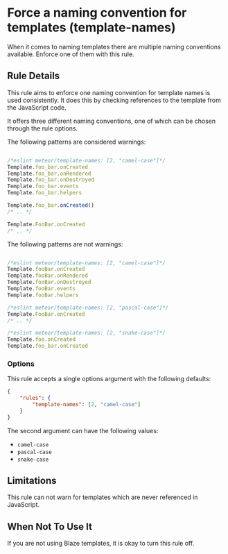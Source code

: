 # Force a naming convention for templates (template-names)

When it comes to naming templates there are multiple naming conventions available. Enforce one of them with this rule.


## Rule Details

This rule aims to enforce one naming convention for template names is used consistently.
It does this by checking references to the template from the JavaScript code.

It offers three different naming conventions, one of which can be chosen through the rule options.

The following patterns are considered warnings:

```js

/*eslint meteor/template-names: [2, "camel-case"]*/
Template.foo_bar.onCreated
Template.foo_bar.onRendered
Template.foo_bar.onDestroyed
Template.foo_bar.events
Template.foo_bar.helpers

Template.foo_bar.onCreated()
/* .. */

Template.FooBar.onCreated
/* .. */

```

The following patterns are not warnings:

```js

/*eslint meteor/template-names: [2, "camel-case"]*/
Template.fooBar.onCreated
Template.fooBar.onRendered
Template.fooBar.onDestroyed
Template.fooBar.events
Template.fooBar.helpers

/*eslint meteor/template-names: [2, "pascal-case"]*/
Template.FooBar.onCreated
/* .. */

/*eslint meteor/template-names: [2, "snake-case"]*/
Template.foo.onCreated
Template.foo_bar.onCreated

```

### Options

This rule accepts a single options argument with the following defaults:

```json
{
    "rules": {
        "template-names": [2, "camel-case"]
    }
}
```

The second argument can have the following values:
- `camel-case`
- `pascal-case`
- `snake-case`

## Limitations

This rule can not warn for templates which are never referenced in JavaScript.

## When Not To Use It

If you are not using Blaze templates, it is okay to turn this rule off.
